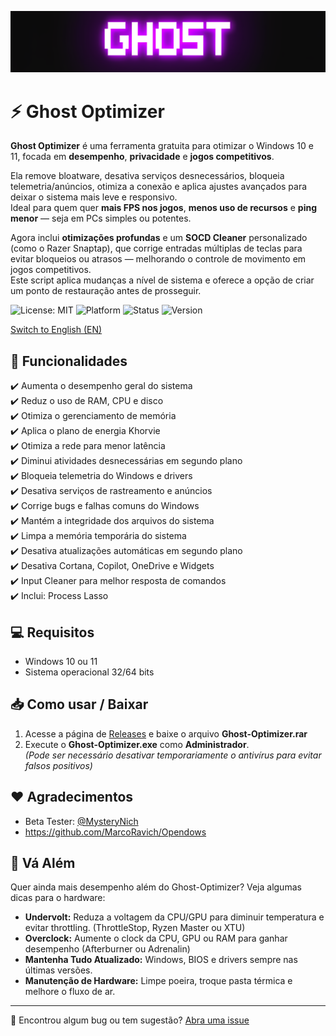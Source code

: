 ![Logo](https://github.com/louzkk/Ghost-Optimizer/blob/e70941415963195a2192215ff950054b26ade25b/Resources/newbanner.png)

# ⚡ Ghost Optimizer

**Ghost Optimizer** é uma ferramenta gratuita para otimizar o Windows 10 e 11, focada em **desempenho**, **privacidade** e **jogos competitivos**.

Ela remove bloatware, desativa serviços desnecessários, bloqueia telemetria/anúncios, otimiza a conexão e aplica ajustes avançados para deixar o sistema mais leve e responsivo.  
Ideal para quem quer **mais FPS nos jogos**, **menos uso de recursos** e **ping menor** — seja em PCs simples ou potentes.

Agora inclui **otimizações profundas** e um **SOCD Cleaner** personalizado (como o Razer Snaptap), que corrige entradas múltiplas de teclas para evitar bloqueios ou atrasos — melhorando o controle de movimento em jogos competitivos.  
Este script aplica mudanças a nível de sistema e oferece a opção de criar um ponto de restauração antes de prosseguir.

![License: MIT](https://img.shields.io/badge/License-MIT-yellow.svg) 
![Platform](https://img.shields.io/badge/platform-Windows-blue) 
![Status](https://img.shields.io/badge/status-beta-red) 
![Version](https://img.shields.io/badge/version-3.0.0-blue) 

[Switch to English (EN)](README.md)


## 🚀 Funcionalidades

✔️ Aumenta o desempenho geral do sistema  
✔️ Reduz o uso de RAM, CPU e disco  
✔️ Otimiza o gerenciamento de memória  
✔️ Aplica o plano de energia Khorvie  
✔️ Otimiza a rede para menor latência  
✔️ Diminui atividades desnecessárias em segundo plano  
✔️ Bloqueia telemetria do Windows e drivers  
✔️ Desativa serviços de rastreamento e anúncios  
✔️ Corrige bugs e falhas comuns do Windows  
✔️ Mantém a integridade dos arquivos do sistema  
✔️ Limpa a memória temporária do sistema  
✔️ Desativa atualizações automáticas em segundo plano  
✔️ Desativa Cortana, Copilot, OneDrive e Widgets  
✔️ Input Cleaner para melhor resposta de comandos  
✔️ Inclui: Process Lasso  


## 💻 Requisitos

- Windows 10 ou 11  
- Sistema operacional 32/64 bits  


## 📥 Como usar / Baixar

1. Acesse a página de [Releases](https://github.com/louzkk/Ghost-Optimizer/releases) e baixe o arquivo **Ghost-Optimizer.rar**  
2. Execute o **Ghost-Optimizer.exe** como **Administrador**.  
   *(Pode ser necessário desativar temporariamente o antivírus para evitar falsos positivos)*


## ❤️ Agradecimentos

- Beta Tester: [@MysteryNich](https://github.com/MysteryNich)  
- https://github.com/MarcoRavich/Opendows  


## 🔧 Vá Além

Quer ainda mais desempenho além do Ghost-Optimizer? Veja algumas dicas para o hardware:  

- **Undervolt:** Reduza a voltagem da CPU/GPU para diminuir temperatura e evitar throttling. (ThrottleStop, Ryzen Master ou XTU)  
- **Overclock:** Aumente o clock da CPU, GPU ou RAM para ganhar desempenho (Afterburner ou Adrenalin)  
- **Mantenha Tudo Atualizado:** Windows, BIOS e drivers sempre nas últimas versões.  
- **Manutenção de Hardware:** Limpe poeira, troque pasta térmica e melhore o fluxo de ar.

---

💬 Encontrou algum bug ou tem sugestão? [Abra uma issue](https://github.com/louzkk/Ghost-Optimizer/issues)
